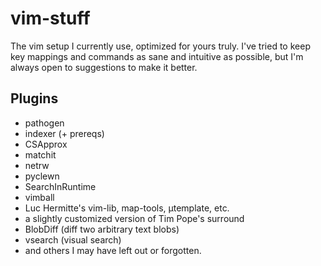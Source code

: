 vim-stuff
=========

The vim setup I currently use, optimized for yours truly.
I've tried to keep key mappings and commands as sane and intuitive as
possible, but I'm always open to suggestions to make it better.

Plugins
-------

* pathogen
* indexer (+ prereqs)
* CSApprox
* matchit
* netrw
* pyclewn
* SearchInRuntime
* vimball
* Luc Hermitte's vim-lib, map-tools, µtemplate, etc.
* a slightly customized version of Tim Pope's surround
* BlobDiff (diff two arbitrary text blobs)
* vsearch  (visual search)
* and others I may have left out or forgotten.
